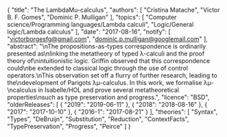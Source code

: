 {
    "title": "The LambdaMu-calculus",
    "authors": [
        "Cristina Matache",
        "Victor B. F. Gomes",
        "Dominic P. Mulligan"
    ],
    "topics": [
        "Computer science/Programming languages/Lambda calculi",
        "Logic/General logic/Lambda calculus"
    ],
    "date": "2017-08-16",
    "notify": [
        "victorborgesfg@gmail.com",
        "dominic.p.mulligan@googlemail.com"
    ],
    "abstract": "\nThe propositions-as-types correspondence is ordinarily presented as\nlinking the metatheory of typed λ-calculi and the proof theory of\nintuitionistic logic. Griffin observed that this correspondence could\nbe extended to classical logic through the use of control operators.\nThis observation set off a flurry of further research, leading to the\ndevelopment of Parigots λμ-calculus. In this work, we formalise λμ-\ncalculus in Isabelle/HOL and prove several metatheoretical properties\nsuch as type preservation and progress.",
    "licence": "BSD",
    "olderReleases": [
        {
            "2019": "2019-06-11"
        },
        {
            "2018": "2018-08-16"
        },
        {
            "2017": "2017-10-10"
        },
        {
            "2016-1": "2017-08-21"
        }
    ],
    "theories": [
        "Syntax",
        "Types",
        "DeBruijn",
        "Substitution",
        "Reduction",
        "ContextFacts",
        "TypePreservation",
        "Progress",
        "Peirce"
    ]
}